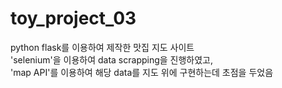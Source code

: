 # toy_project_03
python flask를 이용하여 제작한 맛집 지도 사이트   
'selenium'을 이용하여 data scrapping을 진행하였고,   
'map API'를 이용하여 해당 data를 지도 위에 구현하는데 초점을 두었음


